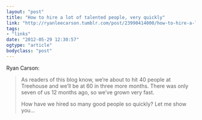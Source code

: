 ```yaml
---
layout: "post"
title: "How to hire a lot of talented people, very quickly"
link: "http://ryanleecarson.tumblr.com/post/23990414000/how-to-hire-a-lot-of-talented-people-very-quickly"
tags: 
- "links"
date: "2012-05-29 12:30:57"
ogtype: "article"
bodyclass: "post"
---
```


Ryan Carson:

> As readers of this blog know, we’re about to hit 40 people at Treehouse and we’ll be at 60 in three more months. There was only seven of us 12 months ago, so we’ve grown very fast.
> 
> How have we hired so many good people so quickly? Let me show you…
